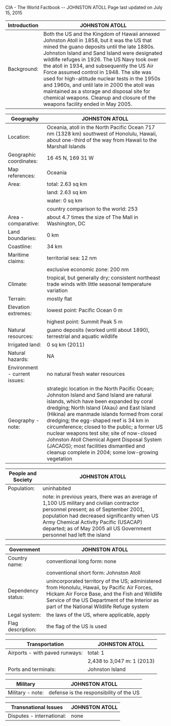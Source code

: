 CIA - The World Factbook --   JOHNSTON ATOLL 
Page last updated on July 15, 2015

| Introduction | JOHNSTON ATOLL |
| --- | --- |
| Background: | Both the US and the Kingdom of Hawaii annexed Johnston Atoll in 1858, but it was the US that mined the guano deposits until the late 1880s. Johnston Island and Sand Island were designated wildlife refuges in 1926. The US Navy took over the atoll in 1934, and subsequently the US Air Force assumed control in 1948. The site was used for high-altitude nuclear tests in the 1950s and 1960s, and until late in 2000 the atoll was maintained as a storage and disposal site for chemical weapons. Cleanup and closure of the weapons facility ended in May 2005. |

| Geography | JOHNSTON ATOLL |
| --- | --- |
| Location: | Oceania, atoll in the North Pacific Ocean 717 nm (1328 km) southwest of Honolulu, Hawaii, about one-third of the way from Hawaii to the Marshall Islands |
| Geographic coordinates: | 16 45 N, 169 31 W |
| Map references: | Oceania |
| Area: | total: 2.63 sq km |
| | land: 2.63 sq km |
| | water: 0 sq km |
| | country comparison to the world:  253 |
| Area - comparative: | about 4.7 times the size of The Mall in Washington, DC |
| Land boundaries: | 0 km |
| Coastline: | 34 km |
| Maritime claims: | territorial sea: 12 nm |
| | exclusive economic zone: 200 nm |
| Climate: | tropical, but generally dry; consistent northeast trade winds with little seasonal temperature variation |
| Terrain: | mostly flat |
| Elevation extremes: | lowest point: Pacific Ocean 0 m |
| | highest point: Summit Peak 5 m |
| Natural resources: | guano deposits (worked until about 1890), terrestrial and aquatic wildlife |
| Irrigated land: | 0 sq km (2011) |
| Natural hazards: | NA |
| Environment - current issues: | no natural fresh water resources |
| Geography - note: | strategic location in the North Pacific Ocean; Johnston Island and Sand Island are natural islands, which have been expanded by coral dredging; North Island (Akau) and East Island (Hikina) are manmade islands formed from coral dredging; the egg-shaped reef is 34 km in circumference; closed to the public; a former US nuclear weapons test site; site of now-closed Johnston Atoll Chemical Agent Disposal System (JACADS); most facilities dismantled and cleanup complete in 2004; some low-growing vegetation |

| People and Society | JOHNSTON ATOLL |
| --- | --- |
| Population: | uninhabited |
| | note: in previous years, there was an average of 1,100 US military and civilian contractor personnel present; as of September 2001, population had decreased significantly when US Army Chemical Activity Pacific (USACAP) departed; as of May 2005 all US Government personnel had left the island |

| Government | JOHNSTON ATOLL |
| --- | --- |
| Country name: | conventional long form: none |
| | conventional short form: Johnston Atoll |
| Dependency status: | unincorporated territory of the US; administered from Honolulu, Hawaii, by Pacific Air Forces, Hickam Air Force Base, and the Fish and Wildlife Service of the US Department of the Interior as part of the National Wildlife Refuge system |
| Legal system: | the laws of the US, where applicable, apply |
| Flag description: | the flag of the US is used |

| Transportation | JOHNSTON ATOLL |
| --- | --- |
| Airports - with paved runways: | total: 1 |
| | 2,438 to 3,047 m: 1 (2013) |
| Ports and terminals: | Johnston Island |

| Military | JOHNSTON ATOLL |
| --- | --- |
| Military - note: | defense is the responsibility of the US |

| Transnational Issues | JOHNSTON ATOLL |
| --- | --- |
| Disputes - international: | none |

